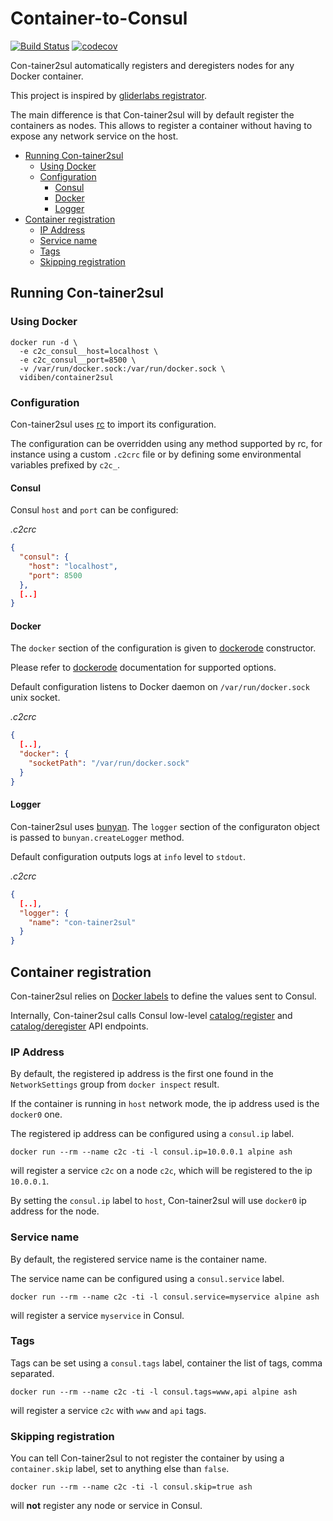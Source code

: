 # Container-to-Consul

[![Build Status](https://travis-ci.org/vidiben/con-tainer2sul.svg?branch=master)](https://travis-ci.org/vidiben/con-tainer2sul) 
[![codecov](https://codecov.io/gh/vidiben/con-tainer2sul/branch/master/graph/badge.svg)](https://codecov.io/gh/vidiben/con-tainer2sul)

Con-tainer2sul automatically registers and deregisters nodes for any Docker container.

This project is inspired by [gliderlabs registrator](https://github.com/gliderlabs/registrator).

The main difference is that Con-tainer2sul will by default register the containers as nodes. This allows to register a container without having to expose any network service on the host.

<!-- toc -->

- [Running Con-tainer2sul](#running-con-tainer2sul)
  * [Using Docker](#using-docker)
  * [Configuration](#configuration)
    + [Consul](#consul)
    + [Docker](#docker)
    + [Logger](#logger)
- [Container registration](#container-registration)
  * [IP Address](#ip-address)
  * [Service name](#service-name)
  * [Tags](#tags)
  * [Skipping registration](#skipping-registration)

<!-- tocstop -->

## Running Con-tainer2sul

### Using Docker

```
docker run -d \
  -e c2c_consul__host=localhost \
  -e c2c_consul__port=8500 \
  -v /var/run/docker.sock:/var/run/docker.sock \
  vidiben/container2sul
```

### Configuration

Con-tainer2sul uses [rc](https://www.npmjs.com/package/rc) to import its configuration.

The configuration can be overridden using any method supported by rc, for instance using a custom `.c2crc` file or by defining some environmental variables prefixed by `c2c_`.

#### Consul

Consul `host` and `port` can be configured:

_.c2crc_
```json
{
  "consul": {
    "host": "localhost",
    "port": 8500
  },
  [..]
}
```

#### Docker

The `docker` section of the configuration is given to [dockerode](https://github.com/apocas/dockerode) constructor.

Please refer to [dockerode](https://github.com/apocas/dockerode) documentation for supported options.

Default configuration listens to Docker daemon on `/var/run/docker.sock` unix socket.

_.c2crc_
```json
{
  [..],
  "docker": {
    "socketPath": "/var/run/docker.sock"
  }
}
```

#### Logger

Con-tainer2sul uses [bunyan](https://github.com/trentm/node-bunyan). The `logger` section of the configuraton object is passed to `bunyan.createLogger` method.

Default configuration outputs logs at `info` level to `stdout`.

_.c2crc_
```json
{
  [..],
  "logger": {
    "name": "con-tainer2sul"
  }
}
```

## Container registration

Con-tainer2sul relies on [Docker labels](https://docs.docker.com/engine/userguide/labels-custom-metadata/) to define the values sent to Consul.

Internally, Con-tainer2sul calls Consul low-level [catalog/register](https://www.consul.io/docs/agent/http/catalog.html#catalog_register) and [catalog/deregister](https://www.consul.io/docs/agent/http/catalog.html#catalog_deregister) API endpoints.

### IP Address

By default, the registered ip address is the first one found in the `NetworkSettings` group from `docker inspect` result.

If the container is running in `host` network mode, the ip address used is the `docker0` one.

The registered ip address can be configured using a `consul.ip` label.

```
docker run --rm --name c2c -ti -l consul.ip=10.0.0.1 alpine ash
```

will register a service `c2c` on a node `c2c`, which will be registered to the ip `10.0.0.1`.

By setting the `consul.ip` label to `host`, Con-tainer2sul will use `docker0` ip address for the node.

### Service name

By default, the registered service name is the container name.

The service name can be configured using a `consul.service` label.

```
docker run --rm --name c2c -ti -l consul.service=myservice alpine ash
```

will register a service `myservice` in Consul.

### Tags

Tags can be set using a `consul.tags` label, container the list of tags, comma separated.

```
docker run --rm --name c2c -ti -l consul.tags=www,api alpine ash
```

will register a service `c2c` with `www` and `api` tags.

### Skipping registration

You can tell Con-tainer2sul to not register the container by using a `container.skip` label, set to anything else than `false`.

```
docker run --rm --name c2c -ti -l consul.skip=true ash
```

will **not** register any node or service in Consul.
